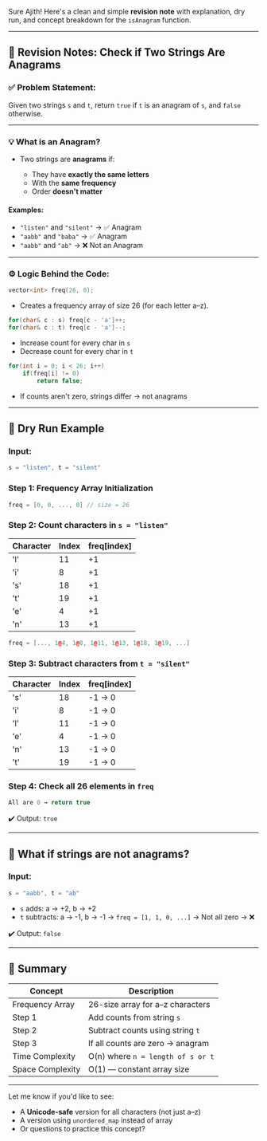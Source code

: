Sure Ajith! Here's a clean and simple **revision note** with explanation, dry run, and concept breakdown for the `isAnagram` function.

---

## 📘 Revision Notes: **Check if Two Strings Are Anagrams**

### ✅ Problem Statement:

Given two strings `s` and `t`, return `true` if `t` is an anagram of `s`, and `false` otherwise.

---

### 💡 What is an Anagram?

* Two strings are **anagrams** if:

  * They have **exactly the same letters**
  * With the **same frequency**
  * Order **doesn't matter**

#### Examples:

* `"listen"` and `"silent"` → ✅ Anagram
* `"aabb"` and `"baba"` → ✅ Anagram
* `"aabb"` and `"ab"` → ❌ Not an Anagram

---

### ⚙️ Logic Behind the Code:

```cpp
vector<int> freq(26, 0);
```

* Creates a frequency array of size 26 (for each letter a–z).

```cpp
for(char& c : s) freq[c - 'a']++;
for(char& c : t) freq[c - 'a']--;
```

* Increase count for every char in `s`
* Decrease count for every char in `t`

```cpp
for(int i = 0; i < 26; i++)
    if(freq[i] != 0)
        return false;
```

* If counts aren't zero, strings differ → not anagrams

---

## 🧪 Dry Run Example

### Input:

```cpp
s = "listen", t = "silent"
```

### Step 1: Frequency Array Initialization

```cpp
freq = [0, 0, ..., 0] // size = 26
```

### Step 2: Count characters in `s = "listen"`

| Character | Index | freq\[index] |
| --------- | ----- | ------------ |
| 'l'       | 11    | +1           |
| 'i'       | 8     | +1           |
| 's'       | 18    | +1           |
| 't'       | 19    | +1           |
| 'e'       | 4     | +1           |
| 'n'       | 13    | +1           |

```cpp
freq = [..., 1@4, 1@8, 1@11, 1@13, 1@18, 1@19, ...]
```

### Step 3: Subtract characters from `t = "silent"`

| Character | Index | freq\[index] |
| --------- | ----- | ------------ |
| 's'       | 18    | -1 → 0       |
| 'i'       | 8     | -1 → 0       |
| 'l'       | 11    | -1 → 0       |
| 'e'       | 4     | -1 → 0       |
| 'n'       | 13    | -1 → 0       |
| 't'       | 19    | -1 → 0       |

### Step 4: Check all 26 elements in `freq`

```cpp
All are 0 → return true
```

✔️ Output: `true`

---

## 🔁 What if strings are not anagrams?

### Input:

```cpp
s = "aabb", t = "ab"
```

* `s` adds: a → +2, b → +2
* `t` subtracts: a → -1, b → -1
  → `freq = [1, 1, 0, ...]` → Not all zero → ❌

✔️ Output: `false`

---

## 🧠 Summary

| Concept          | Description                       |
| ---------------- | --------------------------------- |
| Frequency Array  | 26-size array for a–z characters  |
| Step 1           | Add counts from string `s`        |
| Step 2           | Subtract counts using string `t`  |
| Step 3           | If all counts are zero → anagram  |
| Time Complexity  | O(n) where `n = length of s or t` |
| Space Complexity | O(1) — constant array size        |

---

Let me know if you'd like to see:

* A **Unicode-safe** version for all characters (not just a–z)
* A version using `unordered_map` instead of array
* Or questions to practice this concept?
